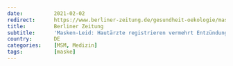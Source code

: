 ```yaml
---
date:          2021-02-02
redirect:      https://www.berliner-zeitung.de/gesundheit-oekologie/masken-leid-hautaerzte-registrieren-vermehrt-entzuendungen-im-gesicht-li.135983
title:         Berliner Zeitung
subtitle:      'Masken-Leid: Hautärzte registrieren vermehrt Entzündungen im Gesicht'
country:       DE
categories:    [MSM, Medizin]
tags:          [maske]
---
```

